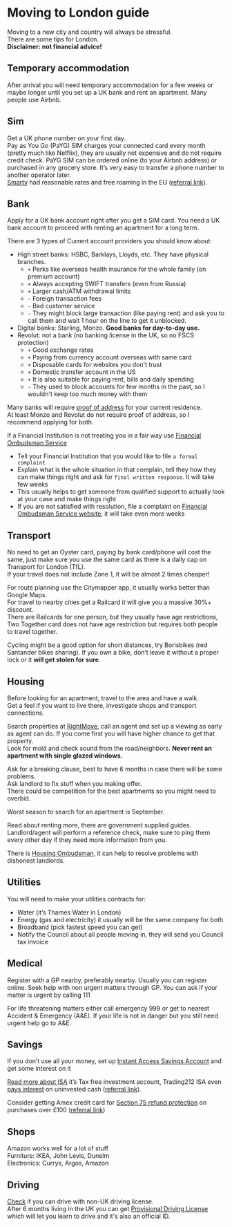 # Moving to London guide

Moving to a new city and country will always be stressful.\
There are some tips for London.\
**Disclaimer: not financial advice!**

## Temporary accommodation
After arrival you will need temporary accommodation for a few weeks or maybe longer until you set up a UK bank and rent an apartment. Many people use Airbnb.

## Sim
Get a UK phone number on your first day.\
Pay as You Go (PaYG) SIM charges your connected card every month (pretty much like Netflix), they are usually not expensive and do not require credit check. PaYG SIM can be ordered online (to your Airbnb address) or purchased in any grocery store. It’s very easy to transfer a phone number to another operator later. \
[Smarty](https://smarty.co.uk/) had reasonable rates and free roaming in the EU ([referral link](https://i.smarty.co.uk/RtDRJO)). 

## Bank
Apply for a UK bank account right after you get a SIM card. 
You need a UK bank account to proceed with renting an apartment for a long term. 

There are 3 types of Current account providers you should know about: 
- High street banks: HSBC, Barklays, Lloyds, etc. They have physical branches.
  - `+` Perks like overseas health insurance for the whole family (on premium account)
  - `+` Always accepting SWIFT transfers (even from Russia)
  - `+` Larger cash/ATM withdrawal limits
  - `-` Foreign transaction fees
  - `-` Bad customer service
  - `-` They might block large transaction (like paying rent) and ask you to call them and wait 1 hour on the line to get it unblocked.
- Digital banks: Starling, Monzo. **Good banks for day-to-day use.**
- Revolut: not a bank (no banking license in the UK, so no FSCS protection)
  - `+` Good exchange rates
  - `+` Paying from currency account overseas with same card
  - `+` Disposable cards for websites you don't trust
  - `+` Domestic transfer account in the US
  - `+` It is also suitable for paying rent, bills and daily spending
  - `-` They used to block accounts for few months in the past, so I wouldn't keep too much money with them

Many banks will require [proof of address](https://statrys.com/blog/what-is-a-proof-of-address) for your current residence.\
At least Monzo and Revolut do not require proof of address, so I recommend applying for both.

If a Financial Institution is not treating you in a fair way use [Financial Ombudsman Service](https://www.financial-ombudsman.org.uk/)
- Tell your Financial Institution that you would like to file `a formal complaint`
- Explain what is the whole situation in that complain, tell they how they can make things right and ask for `final written response`. It will take few weeks
- This usually helps to get someone from qualified support to actually look at your case and make things right
- If you are not satisfied with resolution, file a complaint on [Financial Ombudsman Service website](https://www.financial-ombudsman.org.uk/), it will take even more weeks

## Transport
No need to get an Oyster card, paying by bank card/phone will cost the same, just make sure you use the same card as there is a daily cap on Transport for London (TfL).\
If your travel does not include Zone 1, it will be almost 2 times cheaper!

For route planning use the Citymapper app, it usually works better than Google Maps.\
For travel to nearby cities get a Railcard it will give you a massive 30%+ discount.\
There are Railcards for one person, but they usually have age restrictions, Two Together card does not have age restriction but requires both people to travel together.

Cycling might be a good option for short distances, try Borisbikes (red Santander bikes sharing).
If you own a bike, don’t leave it without a proper lock or it **will get stolen for sure**.

## Housing
Before looking for an apartment, travel to the area and have a walk.\
Get a feel if you want to live there, investigate shops and transport connections.

Search properties at [RightMove](rightmove.co.uk), call an agent and set up a viewing as early as agent can do. If you come first you will have higher chance to get that property.\
Look for mold and check sound from the road/neighbors. **Never rent an apartment with single glazed windows.**

Ask for a breaking clause, best to have 6 months in case there will be some problems.\
Ask landlord to fix stuff when you making offer.\
There could be competition for the best apartments so you might need to overbid.

Worst season to search for an apartment is September.

Read about renting more, there are government supplied guides.\
Landlord/agent will perform a reference check, make sure to ping them every other day if they need more information from you.

There is [Housing Ombudsman](https://www.housing-ombudsman.org.uk/), it can help to resolve problems with dishonest landlords.

## Utilities
You will need to make your utilities contracts for: 
- Water (it’s Thames Water in London)
- Energy (gas and electricity) it usually will be the same company for both
- Broadband (pick fastest speed you can get)
- Notify the Council about all people moving in, they will send you Council tax invoice

## Medical
Register with a GP nearby, preferably nearby. Usually you can register online. Seek help with non urgent matters through GP. You can ask if your matter is urgent by calling 111

For life threatening matters either call emergency 999 or get to nearest Accident & Emergency (A&E).
If your life is not in danger but you still need urgent help go to A&E.

## Savings
If you don’t use all your money, set up [Instant Access Savings Account](https://www.moneysavingexpert.com/savings/savings-accounts-best-interest/) and get some interest on it

[Read more about ISA](https://www.gov.uk/individual-savings-accounts) it’s Tax free investment account, Trading212 ISA even [pays interest](https://www.trading212.com/interest-on-cash) on uninvested cash ([referral link](https://www.trading212.com/invite/199OTsiWJs)).

Consider getting Amex credit card for [Section 75 refund protection](https://www.moneysavingexpert.com/reclaim/section75-protect-your-purchases/) on purchases over £100 ([referral link](https://americanexpress.com/en-gb/referral/platinum-cashback-everyday?ref=vLADIvdJoF&XL=MNANS))

## Shops
Amazon works well for a lot of stuff\
Furniture: IKEA, John Levis, Dunelm\
Electronics: Currys, Argos, Amazon

## Driving
[Check](https://www.gov.uk/driving-nongb-licence) if you can drive with non-UK driving license.\
After 6 months living in the UK you can get [Provisional Driving License](https://www.gov.uk/apply-first-provisional-driving-licence) which will let you learn to drive and it's also an official ID.
